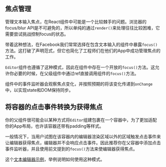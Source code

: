 ## 焦点管理

管理文本输入焦点，在React组件中可能是一个比较棘手的问题。浏览器的focus/blur API是不可避免的，所以单纯的通过`render()`来处理往往比较困难，它需要尝试挑战控制focus的状态。

带着这种想法，在Facebook我们常常选择在包含文本输入的组件中暴露`focus()`方法。这打破了声明范式，但它也简化了工程师们在他们的App中成功管理焦点的工作。

`Editor`组件也遵循了这种模式，因此在组件中存在一个开放的`focus()`方法。这允许你必要的时候，在父级组件中通过ref直接调用组件的`focus()`方法。

组件中的事件监听器会观察焦点变化，并按照预期的将该变化传递到`onChange`中，以实现state和DOM保持同步。

## 将容器的点击事件转换为获得焦点

你的父组件很可能会以某种方式将`Editor`组建包裹在一个容器中，为了更加适配你的App布局，也许该容器还带有padding等样式。

一般情况下，当用户试图在该容器内的编辑器渲染区域以外的区域触发点击事件来让编辑器获得焦点，编辑器并不会响应点击事件。因此推荐你在父容器中添加点击事件监听器，并且使用前文提到的`focus()`方法来使编辑器获得焦点。

这个[文本编辑器示例](https://github.com/facebook/draft-js/tree/master/examples/draft-0-10-0/plaintext)，举例说明如何使用这种模式。


